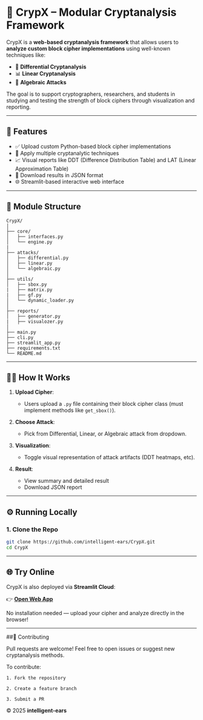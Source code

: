 # 🔐 CrypX – Modular Cryptanalysis Framework

CrypX is a **web-based cryptanalysis framework** that allows users to **analyze custom block cipher implementations** using well-known techniques like:

- 🧮 **Differential Cryptanalysis**
- 📊 **Linear Cryptanalysis**
- 🧠 **Algebraic Attacks**

The goal is to support cryptographers, researchers, and students in studying and testing the strength of block ciphers through visualization and reporting.

---

## 🚀 Features

- ✅ Upload custom Python-based block cipher implementations
- 🧠 Apply multiple cryptanalytic techniques
- 📈 Visual reports like DDT (Difference Distribution Table) and LAT (Linear Approximation Table)
- 📄 Download results in JSON format
- 🌐 Streamlit-based interactive web interface

---

## 🧱 Module Structure

```text
CrypX/
│
├── core/
│   ├── interfaces.py       
│   └── engine.py
|
├── attacks/
│   ├── differential.py      
│   ├── linear.py            
│   └── algebraic.py        
│
├── utils/
│   ├── sbox.py
|   ├── matrix.py
|   ├── gf.py          
│   └── dynamic_loader.py   
│
├── reports/
│   ├── generator.py
|   ├── visualozer.py       
│
├── main.py
├── cli.py      
├── streamlit_app.py
├── requirements.txt    
└── README.md   
```
---

## 🧑‍💻 How It Works

1. **Upload Cipher**:
   - Users upload a `.py` file containing their block cipher class (must implement methods like `get_sbox()`).

2. **Choose Attack**:
   - Pick from Differential, Linear, or Algebraic attack from dropdown.

3. **Visualization**:
   - Toggle visual representation of attack artifacts (DDT heatmaps, etc).

4. **Result**:
   - View summary and detailed result
   - Download JSON report

---

## ⚙️ Running Locally

### 1. Clone the Repo

```bash
git clone https://github.com/intelligent-ears/CrypX.git
cd CrypX
```
---
## 🌐 Try Online

CrypX is also deployed via **Streamlit Cloud**:

👉 [**Open Web App**](https://crypx0.streamlit.app)

No installation needed — upload your cipher and analyze directly in the browser!

---

##🤝 Contributing

Pull requests are welcome! Feel free to open issues or suggest new cryptanalysis methods.

To contribute:

    1. Fork the repository
    
    2. Create a feature branch
    
    3. Submit a PR


© 2025 **intelligent-ears**
